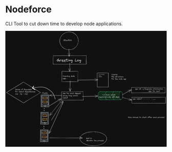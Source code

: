 # Nodeforce
CLI Tool to cut down time to develop node applications.

![System Design](SysDesign.png)